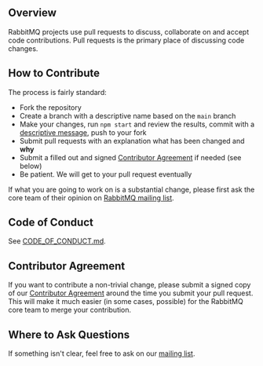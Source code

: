 ## Overview

RabbitMQ projects use pull requests to discuss, collaborate on and accept code
contributions. Pull requests is the primary place of discussing code changes.

## How to Contribute

The process is fairly standard:

 * Fork the repository
 * Create a branch with a descriptive name based on the `main` branch
 * Make your changes, run `npm start` and review the results, commit with a [descriptive
   message](http://tbaggery.com/2008/04/19/a-note-about-git-commit-messages.html),
   push to your fork
 * Submit pull requests with an explanation what has been changed and **why**
 * Submit a filled out and signed [Contributor
   Agreement](https://cla.pivotal.io/) if needed (see below)
 * Be patient. We will get to your pull request eventually

If what you are going to work on is a substantial change, please first ask the
core team of their opinion on [RabbitMQ mailing
list](https://groups.google.com/forum/#!forum/rabbitmq-users).

## Code of Conduct

See [CODE_OF_CONDUCT.md](./CODE_OF_CONDUCT.md).

## Contributor Agreement

If you want to contribute a non-trivial change, please submit a signed copy of
our [Contributor Agreement](https://cla.pivotal.io/) around the time you submit
your pull request. This will make it much easier (in some cases, possible) for
the RabbitMQ core team to merge your contribution.

## Where to Ask Questions

If something isn't clear, feel free to ask on our [mailing
list](https://groups.google.com/forum/#!forum/rabbitmq-users).
